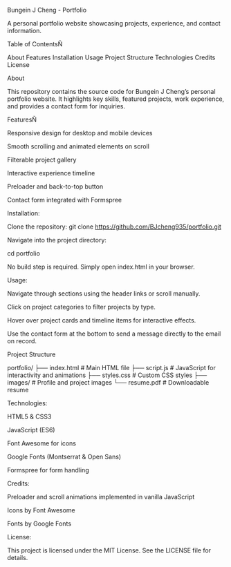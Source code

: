 Bungein J Cheng - Portfolio

A personal portfolio website showcasing projects, experience, and contact information.

Table of ContentsÑ

About
Features
Installation
Usage
Project Structure
Technologies
Credits
License

About

This repository contains the source code for Bungein J Cheng’s personal portfolio website. It highlights key skills, featured projects, work experience, and provides a contact form for inquiries.

FeaturesÑ

Responsive design for desktop and mobile devices

Smooth scrolling and animated elements on scroll

Filterable project gallery

Interactive experience timeline

Preloader and back-to-top button

Contact form integrated with Formspree

Installation:

Clone the repository:
git clone https://github.com/BJcheng935/portfolio.git

Navigate into the project directory:

cd portfolio

No build step is required. Simply open index.html in your browser.

Usage:

Navigate through sections using the header links or scroll manually.

Click on project categories to filter projects by type.

Hover over project cards and timeline items for interactive effects.

Use the contact form at the bottom to send a message directly to the email on record.

Project Structure

portfolio/
├── index.html       # Main HTML file
├── script.js        # JavaScript for interactivity and animations
├── styles.css       # Custom CSS styles
├── images/          # Profile and project images
└── resume.pdf       # Downloadable resume

Technologies:

HTML5 & CSS3

JavaScript (ES6)

Font Awesome for icons

Google Fonts (Montserrat & Open Sans)

Formspree for form handling

Credits:

Preloader and scroll animations implemented in vanilla JavaScript

Icons by Font Awesome

Fonts by Google Fonts

License:

This project is licensed under the MIT License. See the LICENSE file for details.


